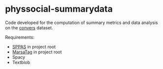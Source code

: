 # physsocial-summarydata
Code developed for the computation of summary metrics and data analysis on the [convers](https://hdl.handle.net/11403/convers/v2) dataset.

Requirements:
* [SPPAS](http://www.sppas.org) in project root
* [MarsaTag](https://www.ortolang.fr/market/tools/sldr000841) in project root
* Spacy
* Textblob